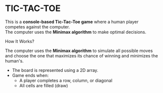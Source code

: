 # TIC-TAC-TOE
This is a **console-based Tic-Tac-Toe game** where a human player competes against the computer.  
The computer uses the **Minimax algorithm** to make optimal decisions.

How It Works?

The computer uses the **Minimax algorithm** to simulate all possible moves and choose the one that maximizes its chance of winning and minimizes the human's.
- The board is represented using a 2D array.
- Game ends when:
  - A player completes a row, column, or diagonal
  - All cells are filled (draw)
  
